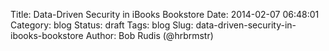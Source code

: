 Title: Data-Driven Security in iBooks Bookstore
Date: 2014-02-07 06:48:01
Category: blog
Status: draft
Tags: blog
Slug: data-driven-security-in-ibooks-bookstore
Author: Bob Rudis (@hrbrmstr)

